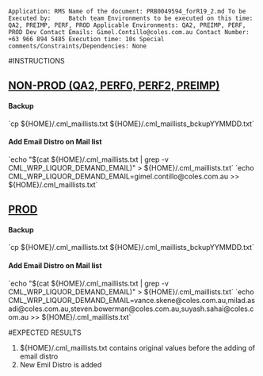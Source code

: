 `
Application: RMS
Name of the document: PRB0049594_forR19_2.md
To be Executed by:     Batch team
Environments to be executed on this time: QA2, PREIMP, PERF, PROD
Applicable Environments: QA2, PREIMP, PERF, PROD
Dev Contact Emails: Gimel.Contillo@coles.com.au
Contact Number:  +63 966 894 5485
Execution time: 10s
Special comments/Constraints/Dependencies: None
`

#INSTRUCTIONS

<h2><a href="#NONPROD">NON-PROD (QA2, PERF0, PERF2, PREIMP)</a></h2>

<h4>Backup</h4>
`cp ${HOME}/.cml_maillists.txt ${HOME}/.cml_maillists_bckupYYMMDD.txt`


<h4>Add Email Distro on Mail list</h4>
`echo "$(cat ${HOME}/.cml_maillists.txt | grep -v CML_WRP_LIQUOR_DEMAND_EMAIL)" > ${HOME}/.cml_maillists.txt`
`echo CML_WRP_LIQUOR_DEMAND_EMAIL=gimel.contillo@coles.com.au >> ${HOME}/.cml_maillists.txt`

<h2><a href="#PROD">PROD</a></h2>

<h4>Backup</h4>
`cp ${HOME}/.cml_maillists.txt ${HOME}/.cml_maillists_bckupYYMMDD.txt`


<h4>Add Email Distro on Mail list</h4>
`echo "$(cat ${HOME}/.cml_maillists.txt | grep -v CML_WRP_LIQUOR_DEMAND_EMAIL)" > ${HOME}/.cml_maillists.txt`
`echo CML_WRP_LIQUOR_DEMAND_EMAIL=vance.skene@coles.com.au,milad.asadi@coles.com.au,steven.bowerman@coles.com.au,suyash.sahai@coles.com.au >> ${HOME}/.cml_maillists.txt`

#EXPECTED RESULTS

<ol>
	<li>${HOME}/.cml_maillists.txt contains original values before the adding of email distro</li>
	<li>New Emil Distro is added</li>
</ol>